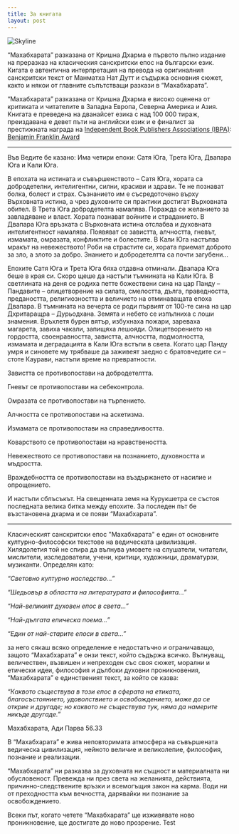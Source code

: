 ```yaml
---
title: За книгата
layout: post
---
```


![Skyline](/uploads/skyline.jpg)

“Махабхарата” разказана от Кришна Дхарма е първото пълно издание на преразказ на класическия санскритски епос на български език.
Кигата е автентична интерпретация на превода на оригиналния санскритски текст от Манматха Нат Дутт и съдържа основния сюжет, както и някои от главните съпътстващи разкази в “Махабхарата”.
		
“Махабхарата” разказана от Кришна Дхарма е високо оценена от критиката и читателите в Западна Европа, Северна Америка и Азия. Книгата е преведена на дванайсет езика с над 100 000 тираж, преиздавана е девет пъти на английски език и е финалист за престижната наградa на [Independent Book Publishers Associations (IBPA)](http://www.ibpa-online.org/): [Benjamin Franklin Award](http://ibpabenjaminfranklinawards.com/)

***


Във Ведите бе казанo: Има четири епохи: Сатя Юга, Трета Юга, Двапара Юга и Кали Юга.

В епохата на истината и съвършенството – Сатя Югa, хората са добродетелни, интелигентни, силни, красиви и здрави. Те не познават болка, болест и страх. Съзнанието им е съсредоточено върху Върховната истина, a чрез духовните си практики достигат Върховната обител.
В Трета Юга добродетелта намалява. Поражда се желанието за завладяване и власт. Хората познават войните и страданието. В Двапара Юга връзката с Върховната истина отслабва и духовната интелигентност намалява. Появяват се завистта, алчността, гневът, измамата, омразата, конфликтите и болестите.
В Кали Юга настъпва мракът на невежеството! Роби на страстите си, хората приемат доброто за зло, а злото за добро. Знанието и добродетелтта са почти загубени…

Епохите Сатя Юга и Трета Юга бяха отдавна отминали. Двапара Юга беше в края си. Скоро щеше да настъпи тъмнината на Кали Юга.
В светлината на деня се родиха петте божествени сина на цар Панду – Пандавите – олицетворение на силата, смелостта, дълга, праведността, предаността, религиозността и величието на отминаващата епоха Двапара.
В тъмнината на вечерта се роди първият от 100-те сина на цар Дхритаращра – Дурьодхана. Земята и небето се изпълниха с лоши знамения. Връхлетя бурен вятър, избухнаха пожари, зареваха магарета, завиха чакали, запищяха лешояди. Олицетворението на гордостта, своенравността, завистта, алчността, подмолността, измамата и деградацията в Кали Юга встъпи в света.
Когато цар Панду умря и синовете му трябваше да заживеят заедно с братовчедите си – стоте Каурави, настъпи време на превратности. 

Завистта се противопостави на добродетелтта.
 
Гневът се противопостави на себеконтролa. 

Омразата се противопостави на търпението. 

Алчността се противопостави на аскетизмa. 

Измамата се противопостави на справедливостта. 

Коварството се противопостави на нравствеността. 

Невежеството се противопостави на познанието, духовността и мъдростта. 

Враждебността се противопостави на въздържането от насилие и опрощението. 

И настъпи сблъсъкът. На свещенната земя на Курукшетра се състоя последната велика битка между епохите. За последен път бе възстановена дхарма и се появи “Махабхарата”.

***



Класическият санскритски епос "Махабхарата" е един от основните културно-философски текстове на ведическата цивилизация. Хилядолетия той не спира да вълнува умовете на слушатели, читатели, мислители, изследователи, учени, критици, художници, драматурзи, музиканти.
Определян като: 

*“Световно културно наследство…”*

*“Шедьовър в областта на литературата и философията…”*

*“Най-великият духовен епос в света…”* 

*“Най-дългата епическа поема…”*

*“Един от най-старите епоси в света…”*

за него сякаш всяко определение е недостатъчно и ограничаващо, защото “Махабхарата” e онзи текст, който съдържа всичко. Вълнуващ, величествен, възвишен и непреходен със своя сюжет, морални и етически идеи, философия и дълбоки духовни проникновения, “Махабхарата” е единственият текст, за който се казва:

*“Каквото съществува в този епос в сферата на етиката, благосъстоянието, удоволствието и освобождението, може да се открие и другаде; но каквото не съществува тук, няма да намерите никъде другаде.”* 

Махабхарата, Ади Парва 56.33


В “Махабхарата” е жива неповторимата атмосфера на съвършената ведическа цивилизация, нейното величие и великолепие, философия, познание и реализации. 

“Махабхарата” ни разказва за духовната ни същност и материалната ни обусловеност. Превежда ни през света на желанията, действията, причинно-следствените връзки и всемогъщия закон на карма. Води ни от преходността към вечността, дарявайки ни познание за освобождението.

Всеки път, когато четете “Махабхарата” ще изживявате ново проникновение, ще достигате до ново прозрение. Test
